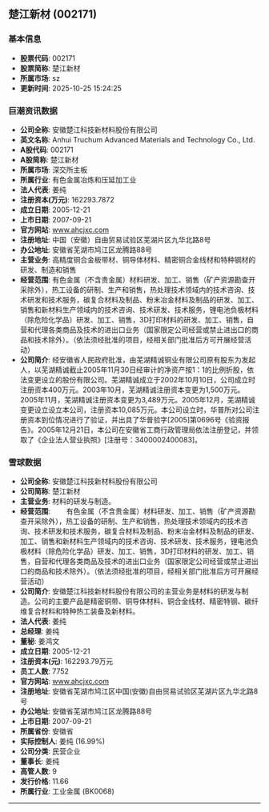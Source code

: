 ## 楚江新材 (002171)

### 基本信息

- **股票代码**: 002171
- **股票简称**: 楚江新材
- **所属市场**: sz
- **更新时间**: 2025-10-25 15:24:25

### 巨潮资讯数据

- **公司全称**: 安徽楚江科技新材料股份有限公司
- **英文名称**: Anhui Truchum Advanced Materials and Technology Co., Ltd.
- **A股代码**: 002171
- **A股简称**: 楚江新材
- **所属市场**: 深交所主板
- **所属行业**: 有色金属冶炼和压延加工业
- **法人代表**: 姜纯
- **注册资本(万元)**: 162293.7872
- **成立日期**: 2005-12-21
- **上市日期**: 2007-09-21
- **官方网站**: www.ahcjxc.com
- **注册地址**: 中国（安徽）自由贸易试验区芜湖片区九华北路8号
- **办公地址**: 安徽省芜湖市鸠江区龙腾路88号
- **主营业务**: 高精度铜合金板带材、铜导体材料、精密铜合金线材和特种钢材的研发、制造和销售
- **经营范围**: 有色金属（不含贵金属）材料研发、加工、销售（矿产资源勘查开采除外），热工设备的研制、生产和销售，热处理技术领域内的技术咨询、技术研发和技术服务，碳复合材料及制品、粉末冶金材料及制品的研发、加工、销售和新材料生产领域内的技术咨询、技术研发、技术服务，锂电池负极材料（除危险化学品）研发、加工、销售，3D打印材料的研发、加工、销售，自营和代理各类商品及技术的进出口业务（国家限定公司经营或禁止进出口的商品和技术除外）。（依法须经批准的项目，经相关部门批准后方可开展经营活动）
- **公司简介**: 经安徽省人民政府批准，由芜湖精诚铜业有限公司原有股东为发起人，以芜湖精诚截止2005年11月30日经审计的净资产按1：1的比例折股，依法变更设立的股份有限公司。芜湖精诚成立于2002年10月10日，公司成立时注册资本400万元。2003年10月，芜湖精诚注册资本变更为1,500万元。2005年11月，芜湖精诚注册资本变更为3,489万元。2005年12月，芜湖精诚变更设立设立本公司，注册资本10,085万元。本公司设立时，华普所对公司注册资本到位情况进行了验证，并出具了华普验字[2005]第0696号《验资报告》。2005年12月21日，本公司在安徽省工商行政管理局依法注册登记，并领取了《企业法人营业执照》[注册号：3400002400083]。

### 雪球数据

- **公司全称**: 安徽楚江科技新材料股份有限公司
- **公司简称**: 楚江新材
- **主营业务**: 材料的研发与制造。
- **经营范围**: 　　有色金属（不含贵金属）材料研发、加工、销售（矿产资源勘查开采除外），热工设备的研制、生产和销售，热处理技术领域内的技术咨询、技术研发和技术服务，碳复合材料及制品、粉末冶金材料及制品的研发、加工、销售和新材料生产领域内的技术咨询、技术研发、技术服务，锂电池负极材料（除危险化学品）研发、加工、销售，3D打印材料的研发、加工、销售，自营和代理各类商品及技术的进出口业务（国家限定公司经营或禁止进出口的商品和技术除外）。（依法须经批准的项目，经相关部门批准后方可开展经营活动）
- **公司简介**: 安徽楚江科技新材料股份有限公司的主营业务是材料的研发与制造。公司的主要产品是精密铜带、铜导体材料、铜合金线材、精密特钢、碳纤维复合材料和特种热工装备及新材料。
- **法人代表**: 姜纯
- **总经理**: 姜纯
- **董秘**: 姜鸿文
- **成立日期**: 2005-12-21
- **注册资本(元)**: 162293.79万元
- **员工人数**: 7752
- **官方网站**: www.ahcjxc.com
- **注册地址**: 安徽省芜湖市鸠江区中国(安徽)自由贸易试验区芜湖片区九华北路8号
- **办公地址**: 安徽省芜湖市鸠江区龙腾路88号
- **上市日期**: 2007-09-21
- **所属省份**: 安徽省
- **实际控制人**: 姜纯 (16.99%)
- **公司分类**: 民营企业
- **董事长**: 姜纯
- **高管人数**: 9
- **发行价格**: 11.66
- **所属行业**: 工业金属 (BK0068)

---